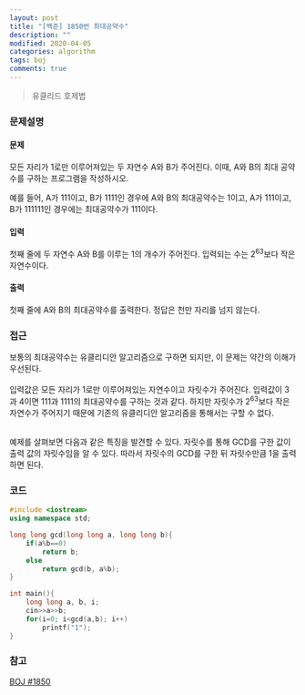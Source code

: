 ```yaml
---
layout: post
title: "[백준] 1850번 최대공약수"
description: ""
modified: 2020-04-05
categories: algorithm
tags: boj
comments: true
---
```


> 유클리드 호제법

### 문제설명

#### 문제
모든 자리가 1로만 이루어져있는 두 자연수 A와 B가 주어진다. 이때, A와 B의 최대 공약수를 구하는 프로그램을 작성하시오.

예를 들어, A가 111이고, B가 1111인 경우에 A와 B의 최대공약수는 1이고, A가 111이고, B가 111111인 경우에는 최대공약수가 111이다.

#### 입력
첫째 줄에 두 자연수 A와 B를 이루는 1의 개수가 주어진다. 입력되는 수는 2<sup>63</sup>보다 작은 자연수이다.

#### 출력
첫째 줄에 A와 B의 최대공약수를 출력한다. 정답은 천만 자리를 넘지 않는다.
 

### 접근
보통의 최대공약수는 유클리디안 알고리즘으로 구하면 되지만, 이 문제는 약간의 이해가 우선된다.  
<br />
입력값은 모든 자리가 1로만 이루어져있는 자연수이고 자릿수가 주어진다. 입력값이 3과 4이면 111과 1111의 최대공약수를 구하는 것과 같다. 하지만 자릿수가 2<sup>63</sup>보다 작은 자연수가 주어지기 때문에 기존의 유클리디안 알고리즘을 통해서는 구할 수 없다. 

<br />
예제를 살펴보면 다음과 같은 특징을 발견할 수 있다. 자릿수를 통해 GCD를 구한 값이 출력 값의 자릿수임을 알 수 있다. 따라서 자릿수의 GCD를 구한 뒤 자릿수만큼 1을 출력하면 된다.


### 코드
```cpp
#include <iostream>
using namespace std;

long long gcd(long long a, long long b){
	if(a%b==0)
		return b;
	else
		return gcd(b, a%b);
}

int main(){
	long long a, b, i;
	cin>>a>>b;
	for(i=0; i<gcd(a,b); i++)
		printf("1");
}
```

### 참고
[BOJ #1850](https://www.acmicpc.net/problem/1850)